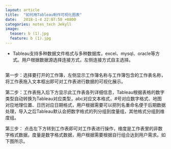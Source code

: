 ```yaml
---
layout: article
title:  "如何用Tableau制作可视化图表"
date:   2018-1-4 22:07:50 +0800
categories: notes_tech Jekyll
image:
  teaser: b (1).jpg
  feature: b (1).jpg
---
```


- Tableau支持多种数据文件格式与多种数据库，excel、mysql、oracle等方式。用户根据数据源选择连接方式，左侧连接方式自主选择。
<img src="http://img.blog.csdn.net/20160324153436306?watermark/2/text/aHR0cDovL2Jsb2cuY3Nkbi5uZXQv/font/5a6L5L2T/fontsize/400/fill/I0JBQkFCMA==/dissolve/70/gravity/Center" alt="">

第一步：选择要打开的工作簿，左侧显示工作簿名称与工作簿包含的工作表名称，将工作表拖入文本框出即可对工作表进行数据的可视化展示。
<img src="http://img.blog.csdn.net/20160324152908112?watermark/2/text/aHR0cDovL2Jsb2cuY3Nkbi5uZXQv/font/5a6L5L2T/fontsize/400/fill/I0JBQkFCMA==/dissolve/70/gravity/Center" alt="">

第二步：工作表拖入后下方显示此工作表各列详细信息，Tableau根据表格的数字类型自动转换为Tableau对应类型，abc对应文本格式，#号对应数字格式、地图对应地理位置、日历对应日期格式，用户根据需要可以把列名重命名便于后期数据处理，导入之后Tableau默认会把数字格式的列分组到度量组，其他格式分组到维度组。
<img src="http://img.blog.csdn.net/20160324152937065?watermark/2/text/aHR0cDovL2Jsb2cuY3Nkbi5uZXQv/font/5a6L5L2T/fontsize/400/fill/I0JBQkFCMA==/dissolve/70/gravity/Center" alt="">


第三步： 点击左下方转到工作表即可对工作表进行操作，维度是工作表里的非数字格式数据，度量是数字格式数据，用户根据需要根据自行组合达到用户需求。如下图所示。
<img src="http://img.blog.csdn.net/20160324153422681?watermark/2/text/aHR0cDovL2Jsb2cuY3Nkbi5uZXQv/font/5a6L5L2T/fontsize/400/fill/I0JBQkFCMA==/dissolve/70/gravity/Center" alt="">
<img src="http://img.blog.csdn.net/20160324153132474?watermark/2/text/aHR0cDovL2Jsb2cuY3Nkbi5uZXQv/font/5a6L5L2T/fontsize/400/fill/I0JBQkFCMA==/dissolve/70/gravity/Center" alt="">
